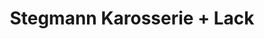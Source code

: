 ---
title: "Stegmann Karosserie + Lack"
url: /bad-duerrheim/stegmann-karosserie-lack/
shop: Autowerkstatt
---